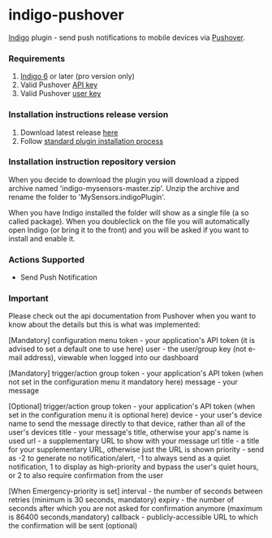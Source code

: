 indigo-pushover
===============

[Indigo](http://www.perceptiveautomation.com/indigo/index.html) plugin  - send push notifications to mobile devices via [Pushover](http://www.pushover.net).

### Requirements

1. [Indigo 6](http://www.perceptiveautomation.com/indigo/index.html) or later (pro version only)
2. Valid Pushover [API key](https://pushover.net/api)
3. Valid Pushover [user key](https://pushover.net/faq#overview-what)

### Installation instructions release version
1. Download latest release [here](https://github.com/discgolfer1138/indigo-pushover/releases)
2. Follow [standard plugin installation process](http://bit.ly/1e1Vc7b)

### Installation instruction repository version
When you decide to download the plugin you will download a zipped archive named 'indigo-mysensors-master.zip'.
Unzip the archive and rename the folder to 'MySensors.indigoPlugin'.

When you have Indigo installed the folder will show as a single file (a so called package).
When you doubleclick on the file you will automatically open Indigo (or bring it to the front) and you will be asked if you want to install and enable it.

### Actions Supported
* Send Push Notification

### Important
Please check out the api documentation from Pushover when you want to know about the details but this is what was implemented:

[Mandatory] configuration menu
token - your application's API token (it is advised to set a default one to use here)
user - the user/group key (not e-mail address), viewable when logged into our dashboard

[Mandatory] trigger/action group
token - your application's API token (when not set in the configuration menu it mandatory here)
message - your message

[Optional] trigger/action group
token - your application's API token (when set in the configuration menu it is optional here)
device - your user's device name to send the message directly to that device, rather than all of the user's devices
title - your message's title, otherwise your app's name is used
url - a supplementary URL to show with your message
url title - a title for your supplementary URL, otherwise just the URL is shown
priority - send as -2 to generate no notification/alert, -1 to always send as a quiet notification, 1 to display as high-priority and bypass the user's quiet hours, or 2 to also require confirmation from the user

[When Emergency-priority is set]
interval - the number of seconds between retries (minimum is 30 seconds, mandatory)
expiry - the number of seconds after which you are not asked for confirmation anymore (maximum is 86400 seconds,mandatory)
callback - publicly-accessible URL to which the confirmation will be sent (optional)


